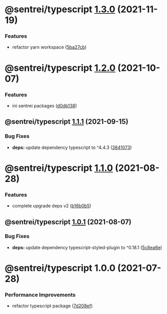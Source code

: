 # @sentrei/typescript [1.3.0](https://github.com/sentrei/sentrei/compare/@sentrei/typescript@1.2.0...@sentrei/typescript@1.3.0) (2021-11-19)

### Features

- refactor yarn workspace ([5ba27cb](https://github.com/sentrei/sentrei/commit/5ba27cb09888cd99d6e5669db7cce7e75753065b))

# @sentrei/typescript [1.2.0](https://github.com/sentrei/sentrei/compare/@sentrei/typescript@1.1.1...@sentrei/typescript@1.2.0) (2021-10-07)

### Features

- ini sentrei packages ([d0db138](https://github.com/sentrei/sentrei/commit/d0db138f6e01d363f290ee2f554af25a3156fd65))

## @sentrei/typescript [1.1.1](https://github.com/sentrei/sentrei/compare/@sentrei/typescript@1.1.0...@sentrei/typescript@1.1.1) (2021-09-15)

### Bug Fixes

- **deps:** update dependency typescript to ^4.4.3 ([3841073](https://github.com/sentrei/sentrei/commit/384107334758074f4856ec30b88c4ae6d3a258e0))

# @sentrei/typescript [1.1.0](https://github.com/sentrei/sentrei/compare/@sentrei/typescript@1.0.1...@sentrei/typescript@1.1.0) (2021-08-28)

### Features

- complete upgrade deps v2 ([b16b0b5](https://github.com/sentrei/sentrei/commit/b16b0b5f5a858a518669c1e9d44615a00c686431))

## @sentrei/typescript [1.0.1](https://github.com/sentrei/sentrei/compare/@sentrei/typescript@1.0.0...@sentrei/typescript@1.0.1) (2021-08-07)

### Bug Fixes

- **deps:** update dependency typescript-styled-plugin to ^0.18.1 ([5c8ea6e](https://github.com/sentrei/sentrei/commit/5c8ea6efb3585bd97ec5337a79baa9c07549d316))

# @sentrei/typescript 1.0.0 (2021-07-28)

### Performance Improvements

- refactor typescript package ([7d208ef](https://github.com/sentrei/sentrei/commit/7d208ef4c6429f8104c203fe6100477680cc585e))
